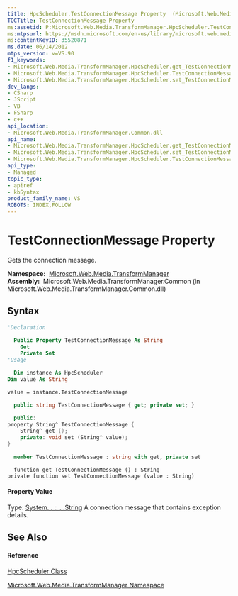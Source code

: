 ```yaml
---
title: HpcScheduler.TestConnectionMessage Property  (Microsoft.Web.Media.TransformManager)
TOCTitle: TestConnectionMessage Property
ms:assetid: P:Microsoft.Web.Media.TransformManager.HpcScheduler.TestConnectionMessage
ms:mtpsurl: https://msdn.microsoft.com/en-us/library/microsoft.web.media.transformmanager.hpcscheduler.testconnectionmessage(v=VS.90)
ms:contentKeyID: 35520871
ms.date: 06/14/2012
mtps_version: v=VS.90
f1_keywords:
- Microsoft.Web.Media.TransformManager.HpcScheduler.get_TestConnectionMessage
- Microsoft.Web.Media.TransformManager.HpcScheduler.TestConnectionMessage
- Microsoft.Web.Media.TransformManager.HpcScheduler.set_TestConnectionMessage
dev_langs:
- CSharp
- JScript
- VB
- FSharp
- c++
api_location:
- Microsoft.Web.Media.TransformManager.Common.dll
api_name:
- Microsoft.Web.Media.TransformManager.HpcScheduler.get_TestConnectionMessage
- Microsoft.Web.Media.TransformManager.HpcScheduler.set_TestConnectionMessage
- Microsoft.Web.Media.TransformManager.HpcScheduler.TestConnectionMessage
api_type:
- Managed
topic_type:
- apiref
- kbSyntax
product_family_name: VS
ROBOTS: INDEX,FOLLOW
---
```


# TestConnectionMessage Property

Gets the connection message.

**Namespace:**  [Microsoft.Web.Media.TransformManager](microsoft-web-media-transformmanager-namespace.md)  
**Assembly:**  Microsoft.Web.Media.TransformManager.Common (in Microsoft.Web.Media.TransformManager.Common.dll)

## Syntax

``` vb
'Declaration

  Public Property TestConnectionMessage As String
    Get
    Private Set
'Usage

  Dim instance As HpcScheduler
Dim value As String

value = instance.TestConnectionMessage
```

``` csharp
  public string TestConnectionMessage { get; private set; }
```

``` c++
  public:
property String^ TestConnectionMessage {
    String^ get ();
    private: void set (String^ value);
}
```

``` fsharp
  member TestConnectionMessage : string with get, private set
```

``` jscript
  function get TestConnectionMessage () : String
private function set TestConnectionMessage (value : String)
```

#### Property Value

Type: [System. . :: . .String](https://msdn.microsoft.com/en-us/library/s1wwdcbf\(v=vs.90\))  
A connection message that contains exception details.  

## See Also

#### Reference

[HpcScheduler Class](hpcscheduler-class-microsoft-web-media-transformmanager.md)

[Microsoft.Web.Media.TransformManager Namespace](microsoft-web-media-transformmanager-namespace.md)

